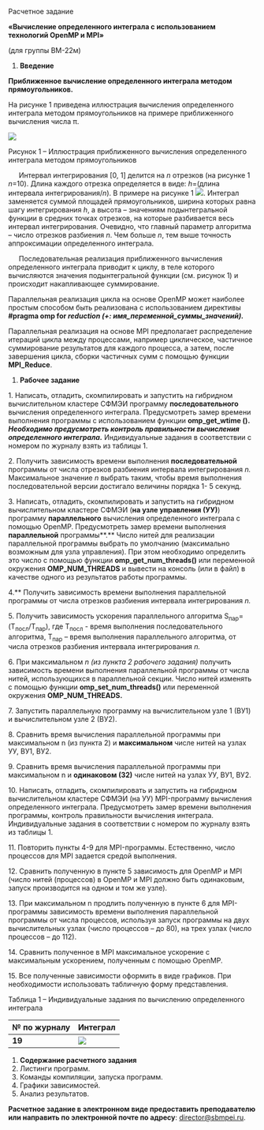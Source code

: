 ﻿Расчетное задание

**«Вычисление определенного интеграла с использованием технологий OpenMP и MPI»**

(для группы ВМ-22м)

1. **Введение**

**Приближенное вычисление определенного интеграла методом прямоугольников.**

На рисунке 1 приведена иллюстрация вычисления определенного интеграла методом прямоугольников на примере приближенного вычисления числа π. 

![](Aspose.Words.96d2366a-c0b3-408d-9fa0-3bf2afdc4b86.001.png)

Рисунок 1 – Иллюстрация приближенного вычисления определенного интеграла методом прямоугольников

`	`Интервал интегрирования [0, 1] делится на *n* отрезков (на рисунке 1 *n*=10). Длина каждого отрезка определяется в виде: *h*=(длина интервала интегрирования/*n*). В примере на рисунке 1 ![](Aspose.Words.96d2366a-c0b3-408d-9fa0-3bf2afdc4b86.002.png). Интеграл заменяется суммой площадей прямоугольников, ширина которых равна шагу интегрирования *h*, а высота – значениям подынтегральной функции в средних точках отрезков, на которые разбивается весь интервал интегрирования. Очевидно, что главный параметр алгоритма – число отрезков разбиения *n*. Чем больше *n*, тем выше точность аппроксимации определенного интеграла.

`	`Последовательная реализация приближенного вычисления определенного интеграла приводит к циклу, в теле которого вычисляются значения подынтегральной функции (см. рисунок 1) и происходит накапливающее суммирование.

Параллельная реализация цикла на основе OpenMP может наиболее простым способом быть реализована с использованием директивы **#pragma omp for *reduction (+: имя\_переменной\_суммы\_значений).*** 

Параллельная реализация на основе MPI предполагает распределение итераций цикла между процессами, например циклическое, частичное суммирование результатов для каждого процесса, а затем, после завершения цикла, сборки частичных сумм с помощью функции **MPI\_Reduce**.

1. **Рабочее задание**

1\. Написать, отладить, скомпилировать и запустить на гибридном вычислительном кластере СФМЭИ программу **последовательного** вычисления определенного интеграла. Предусмотреть замер времени выполнения программы с использованием функции **omp\_get\_wtime (). *Необходимо предусмотреть контроль правильности вычисления определенного интеграла.*** Индивидуальные задания в соответствии с номером по журналу взять из таблицы 1.

2\. Получить зависимость времени выполнения **последовательной** программы от числа отрезков разбиения интервала интегрирования *n.* Максимальное значение *n* выбрать таким, чтобы время выполнения последовательной версии достигало величины порядка 1- 5 секунд.

3\. Написать, отладить, скомпилировать и запустить на гибридном вычислительном кластере СФМЭИ (**на узле управления (УУ)**) программу **параллельного** вычисления определенного интеграла с помощью OpenMP. Предусмотреть замер времени выполнения **параллельной** программы**.** Число нитей для реализации параллельной программы выбрать по умолчанию (максимально возможным для узла управления). При этом необходимо определить это число с помощью функции **omp\_get\_num\_threads()** или переменной окружения **OMP\_NUM\_THREADS** и вывести на консоль (или в файл) в качестве одного из результатов работы программы.

4\.** Получить зависимость времени выполнения параллельной программы от числа отрезков разбиения интервала интегрирования *n.*

5\. Получить зависимость ускорения параллельного алгоритма S<sub>пар</sub>=(T<sub>посл</sub>/T<sub>пар</sub>), где T<sub>посл</sub> - время выполнения последовательного алгоритма, T<sub>пар</sub> – время выполнения параллельного алгоритма, от числа отрезков разбиения интервала интегрирования *n.*

6\. При максимальном *n (из пункта 2 рабочего задания)* получить зависимость времени выполнения параллельной программы от числа нитей, использующихся в параллельной секции. Число нитей изменять с помощью функции **omp\_set\_num\_threads()** или переменной окружения **OMP\_NUM\_THREADS.**

7\. Запустить параллельную программу на вычислительном узле 1 (ВУ1) и вычислительном узле 2 (ВУ2).

8\. Сравнить время вычисления параллельной программы при максимальном n (из пункта 2) и **максимальном** числе нитей на узлах УУ, ВУ1, ВУ2.

9\. Сравнить время вычисления параллельной программы при максимальном n и **одинаковом (32)** числе нитей на узлах УУ, ВУ1, ВУ2.

10\. Написать, отладить, скомпилировать и запустить на гибридном вычислительном кластере СФМЭИ (на УУ) MPI-программу вычисления определенного интеграла. Предусмотреть замер времени выполнения программы, контроль правильности вычисления интеграла. Индивидуальные задания в соответствии с номером по журналу взять из таблицы 1.

11\. Повторить пункты 4-9 для MPI-программы. Естественно, число процессов для MPI задается средой выполнения.

12\. Сравнить полученную в пункте 5 зависимость для OpenMP и MPI (число нитей (процессов) в OpenMP и MPI должно быть одинаковым, запуск производится на одном и том же узле).

13\. При максимальном n продлить полученную в пункте 6 для MPI-программы зависимость времени выполнения параллельной программы от числа процессов, используя запуск программы на двух вычислительных узлах (число процессов – до 80), на трех узлах (число процессов – до 112).

14\. Сравнить полученное в MPI максимальное ускорение с максимальным ускорением, полученным с помощью OpenMP.

15\. Все полученные зависимости оформить в виде графиков. При необходимости использовать табличную форму представления.

Таблица 1 – Индивидуальные задания по вычислению определенного интеграла


|№ по журналу|Интеграл|
| :- | :- |
|**19**|![](Aspose.Words.96d2366a-c0b3-408d-9fa0-3bf2afdc4b86.003.png)|

1. **Содержание расчетного задания**
1. Листинги программ.
1. Команды компиляции, запуска программ.
1. Графики зависимостей.
1. Анализ результатов.

**Расчетное задание в электронном виде предоставить преподавателю или направить по электронной почте по адресу**: <director@sbmpei.ru>.
